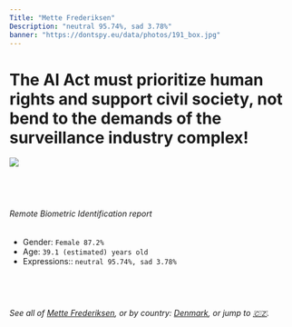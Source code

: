```yaml
---
Title: "Mette Frederiksen"
Description: "neutral 95.74%, sad 3.78%"
banner: "https://dontspy.eu/data/photos/191_box.jpg"
---
```


# The AI Act must prioritize human rights and support civil society, not bend to the demands of the surveillance industry complex!

<link rel="stylesheet" type="text/css" href="/css/blog.css" />

<div class="is-fake" hidden>

_This image is **clearly fake**_, yet we [continue to collect them because the AI Act negotiations](/blog/why-deepfake/) are heading in a direction that will only make people's lives more complicated. For a more in-depth explanation, read: [Double threat: why losing the battle against Face Biometrics would fuel the proliferation of deepfakes](/blog/the-dual-threat-how-losing-the-biometric-battle-fuels-deepfake-proliferation/).


</div>

<!-- <img src="https://dontspy.eu/data/photos/54_box.jpg" /> -->
<img src="https://dontspy.eu/data/photos/191_box.jpg" />

## <br>

###### Remote Biometric Identification report

* <span class="label">Gender:</span> `Female 87.2%`
* <span class="label">Age:</span> `39.1 (estimated) years old`
* <span class="label">Expressions::</span> `neutral 95.74%, sad 3.78%`

## <br>

###### See all of [Mette Frederiksen](/policymaker#Mette%20Frederiksen), or by country: [Denmark](/country#Denmark), or jump to [🇨🇿](/x/144).

## <br>
